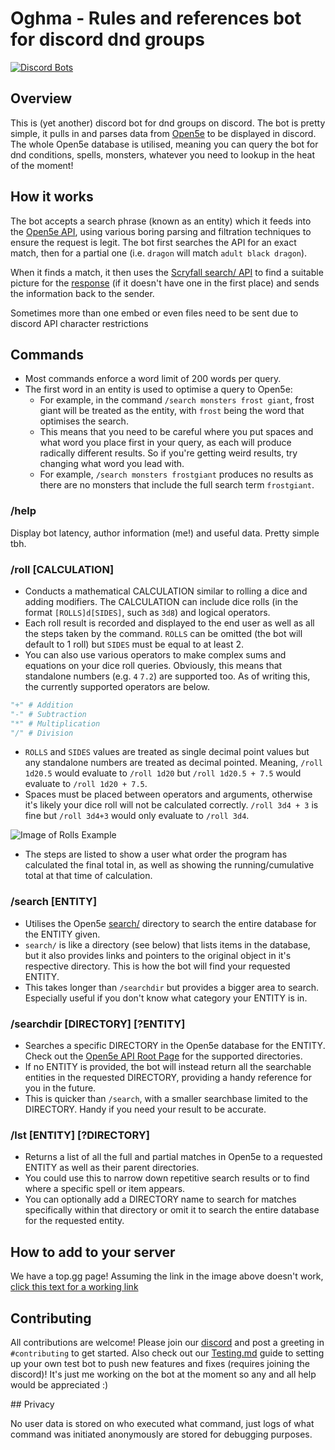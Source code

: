 # Oghma - Rules and references bot for discord dnd groups

[![Discord Bots](https://top.gg/api/widget/658336624647733258.svg)](https://top.gg/bot/658336624647733258)

## Overview

This is (yet another) discord bot for dnd groups on discord. The bot is pretty simple, it pulls in and parses data from [Open5e](https://open5e.com/) to be displayed in discord.
The whole Open5e database is utilised, meaning you can query the bot for dnd conditions, spells, monsters, whatever you need to lookup in the heat of the moment!

## How it works

The bot accepts a search phrase (known as an entity) which it feeds into the [Open5e API](https://api.open5e.com/), using various boring parsing and filtration techniques to ensure the request is legit. The bot first searches the API for an exact match, then for a partial one (i.e. `dragon` will match `adult black dragon`).

When it finds a match, it then uses the [Scryfall search/ API](https://api.scryfall.com/cards/search) to find a suitable picture for the [response](https://discordjs.guide/popular-topics/embeds.html) (if it doesn't have one in the first place) and sends the information back to the sender.

Sometimes more than one embed or even files need to be sent due to discord API character restrictions

## Commands

- Most commands enforce a word limit of 200 words per query.
- The first word in an entity is used to optimise a query to Open5e:
  - For example, in the command `/search monsters frost giant`, frost giant will be treated as the entity, with `frost` being the word that optimises the search.
  - This means that you need to be careful where you put spaces and what word you place first in your query, as each will produce radically different results. So if you're getting weird results, try changing what word you lead with.
  - For example, `/search monsters frostgiant` produces no results as there are no monsters that include the full search term `frostgiant`.

### /help

Display bot latency, author information (me!) and useful data. Pretty simple tbh.

### /roll [CALCULATION]

- Conducts a mathematical CALCULATION similar to rolling a dice and adding modifiers. The CALCULATION can include dice rolls (in the format `[ROLLS]d[SIDES]`, such as `3d8`) and logical operators.
- Each roll result is recorded and displayed to the end user as well as all the steps taken by the command. `ROLLS` can be omitted (the bot will default to 1 roll) but `SIDES` must be equal to at least 2.
- You can also use various operators to make complex sums and equations on your dice roll queries. Obviously, this means that standalone numbers (e.g. `4` `7.2`) are supported too. As of writing this, the currently supported operators are below.

```python
"+" # Addition
"-" # Subtraction
"*" # Multiplication
"/" # Division
```

- `ROLLS` and `SIDES` values are treated as single decimal point values but any standalone numbers are treated as decimal pointed. Meaning, `/roll 1d20.5` would evaluate to `/roll 1d20` but `/roll 1d20.5 + 7.5` would evaluate to `/roll 1d20 + 7.5`.
- Spaces must be placed between operators and arguments, otherwise it's likely your dice roll will not be calculated correctly. `/roll 3d4 + 3` is fine but `/roll 3d4+3` would only evaluate to `/roll 3d4`.

![Image of Rolls Example](https://raw.githubusercontent.com/M-Davies/oghma/master/images/rollsExample.png)

- The steps are listed to show a user what order the program has calculated the final total in, as well as showing the running/cumulative total at that time of calculation.

### /search [ENTITY]

- Utilises the Open5e [search/](https://api.open5e.com/search/) directory to search the entire database for the ENTITY given.
- `search/` is like a directory (see below) that lists items in the database, but it also provides links and pointers to the original object in it's respective directory. This is how the bot will find your requested ENTITY.
- This takes longer than `/searchdir` but provides a bigger area to search. Especially useful if you don't know what category your ENTITY is in.

### /searchdir [DIRECTORY] [?ENTITY]

- Searches a specific DIRECTORY in the Open5e database for the ENTITY. Check out the [Open5e API Root Page](https://api.open5e.com/) for the supported directories.
- If no ENTITY is provided, the bot will instead return all the searchable entities in the requested DIRECTORY, providing a handy reference for you in the future.
- This is quicker than `/search`, with a smaller searchbase limited to the DIRECTORY. Handy if you need your result to be accurate.

### /lst [ENTITY] [?DIRECTORY]

- Returns a list of all the full and partial matches in Open5e to a requested ENTITY as well as their parent directories.
- You could use this to narrow down repetitive search results or to find where a specific spell or item appears.
- You can optionally add a DIRECTORY name to search for matches specifically within that directory or omit it to search the entire database for the requested entity.

## How to add to your server

We have a top.gg page! Assuming the link in the image above doesn't work, [click this text for a working link](https://top.gg/bot/658336624647733258)

## Contributing

All contributions are welcome! Please join our [discord](https://discord.gg/8YZ2NZ5) and post a greeting in `#contributing` to get started. Also check out our [Testing.md](https://github.com/M-Davies/oghma/blob/master/TESTING.md) guide to setting up your own test bot to push new features and fixes (requires joining the discord)!
It's just me working on the bot at the moment so any and all help would be appreciated :)

## Privacy

No user data is stored on who executed what command, just logs of what command was initiated anonymously are stored for debugging purposes. 
